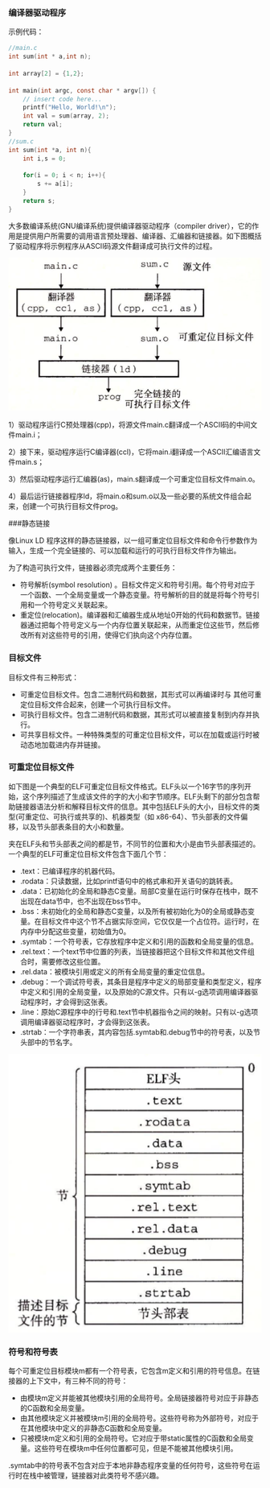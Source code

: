 ### 编译器驱动程序

示例代码：

```c
//main.c
int sum(int * a,int n);

int array[2] = {1,2};

int main(int argc, const char * argv[]) {
    // insert code here...
    printf("Hello, World!\n");
    int val = sum(array, 2);
    return val;
}
//sum.c
int sum(int *a, int n){
    int i,s = 0;
    
    for(i = 0; i < n; i++){
        s += a[i];
    }
    return s;
}
```

大多数编译系统(GNU编译系统)提供编译器驱动程序（compiler driver），它的作用是提供用户所需要的调用语言预处理器、编译器、汇编器和链接器。如下图概括了驱动程序将示例程序从ASCII码源文件翻译成可执行文件的过程。

![](../images/cs/54.png)

1）驱动程序运行C预处理器(cpp)，将源文件main.c翻译成一个ASCII码的中间文件main.i；

2）接下来，驱动程序运行C编译器(ccl)，它将main.i翻译成一个ASCII汇编语言文件main.s；

3）然后驱动程序运行汇编器(as)，main.s翻译成一个可重定位目标文件main.o。

4）最后运行链接器程序ld，将main.o和sum.o以及一些必要的系统文件组合起来，创建一个可执行目标文件prog。

###静态链接

像Linux LD 程序这样的静态链接器，以一组可重定位目标文件和命令行参数作为输入，生成一个完全链接的、可以加载和运行的可执行目标文件作为输出。

为了构造可执行文件，链接器必须完成两个主要任务：

* 符号解析(symbol resolution) 。目标文件定义和符号引用。每个符号对应于一个函数、一个全局变量或一个静态变量。符号解析的目的就是将每个符号引用和一个符号定义关联起来。
* 重定位(relocation)。编译器和汇编器生成从地址0开始的代码和数据节。链接器通过把每个符号定义与一个内存位置关联起来，从而重定位这些节，然后修改所有对这些符号的引用，使得它们执向这个内存位置。

### 目标文件

目标文件有三种形式：

* 可重定位目标文件。包含二进制代码和数据，其形式可以再编译时与 其他可重定位目标文件合起来，创建一个可执行目标文件。
* 可执行目标文件。包含二进制代码和数据，其形式可以被直接复制到内存并执行。
* 可共享目标文件。一种特殊类型的可重定位目标文件，可以在加载或运行时被动态地加载进内存并链接。



### 可重定位目标文件

如下图是一个典型的ELF可重定位目标文件格式。ELF头以一个16字节的序列开始，这个序列描述了生成该文件的字的大小和字节顺序。ELF头剩下的部分包含帮助链接器语法分析和解释目标文件的信息。其中包括ELF头的大小，目标文件的类型(可重定位、可执行或共享的)、机器类型（如 x86-64）、节头部表的文件偏移，以及节头部表条目的大小和数量。

夹在ELF头和节头部表之间的都是节，不同节的位置和大小是由节头部表描述的。一个典型的ELF可重定位目标文件包含下面几个节：

* .text：已编译程序的机器代码。
* .rodata：只读数据，比如printf语句中的格式串和开关语句的跳转表。
* .data：已初始化的全局和静态C变量。局部C变量在运行时保存在栈中，既不出现在data节中，也不出现在bss节中。
* .bss：未初始化的全局和静态C变量，以及所有被初始化为0的全局或静态变量。在目标文件中这个节不占据实际空间，它仅仅是一个占位符。运行时，在内存中分配这些变量，初始值为0。
* .symtab：一个符号表，它存放程序中定义和引用的函数和全局变量的信息。
* .rel.text：一个text节中位置的列表，当链接器把这个目标文件和其他文件组合时，需要修改这些位置。
* .rel.data：被模块引用或定义的所有全局变量的重定位信息。
* .debug：一个调试符号表，其条目是程序中定义的局部变量和类型定义，程序中定义和引用的全局变量，以及原始的C源文件。只有以-g选项调用编译器驱动程序时，才会得到这张表。
* .line：原始C源程序中的行号和.text节中机器指令之间的映射。只有以-g选项调用编译器驱动程序时，才会得到这张表。
* .strtab：一个字符串表，其内容包括.symtab和.debug节中的符号表，以及节头部中的节名字。

![](../images/cs/cs6/1.png)

### 符号和符号表

每个可重定位目标模块m都有一个符号表，它包含m定义和引用的符号信息。在链接器的上下文中，有三种不同的符号：

* 由模块m定义并能被其他模块引用的全局符号。全局链接器符号对应于非静态的C函数和全局变量。
* 由其他模块定义并被模块m引用的全局符号。这些符号称为外部符号，对应于在其他模块中定义的非静态C函数和全局变量。
* 只被模块m定义和引用的全局符号。它对应于带static属性的C函数和全局变量。这些符号在模块m中任何位置都可见，但是不能被其他模块引用。

.symtab中的符号表不包含对应于本地非静态程序变量的任何符号，这些符号在运行时在栈中被管理，链接器对此类符号不感兴趣。

